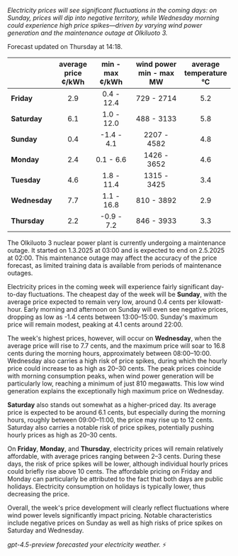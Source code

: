 *Electricity prices will see significant fluctuations in the coming days: on Sunday, prices will dip into negative territory, while Wednesday morning could experience high price spikes—driven by varying wind power generation and the maintenance outage at Olkiluoto 3.*

Forecast updated on Thursday at 14:18.

|             | average<br>price<br>¢/kWh | min - max<br>¢/kWh | wind power<br>min - max<br>MW | average<br>temperature<br>°C |
|:------------|:------------------------:|:------------------:|:---------------------------:|:-----------------------------:|
| **Friday**      |           2.9            |     0.4 - 12.4      |        729 - 2714          |             5.2               |
| **Saturday**    |           6.1            |     1.0 - 12.0      |        488 - 3133          |             5.8               |
| **Sunday**      |           0.4            |    -1.4 - 4.1       |       2207 - 4582          |             4.8               |
| **Monday**      |           2.4            |     0.1 - 6.6       |       1426 - 3652          |             4.6               |
| **Tuesday**     |           4.6            |     1.8 - 11.4      |       1315 - 3425          |             3.4               |
| **Wednesday**   |           7.7            |     1.1 - 16.8      |        810 - 3892          |             2.9               |
| **Thursday**    |           2.2            |    -0.9 - 7.2       |        846 - 3933          |             3.3               |

The Olkiluoto 3 nuclear power plant is currently undergoing a maintenance outage. It started on 1.3.2025 at 03:00 and is expected to end on 2.5.2025 at 02:00. This maintenance outage may affect the accuracy of the price forecast, as limited training data is available from periods of maintenance outages.

Electricity prices in the coming week will experience fairly significant day-to-day fluctuations. The cheapest day of the week will be **Sunday**, with the average price expected to remain very low, around 0.4 cents per kilowatt-hour. Early morning and afternoon on Sunday will even see negative prices, dropping as low as -1.4 cents between 13:00–15:00. Sunday's maximum price will remain modest, peaking at 4.1 cents around 22:00.

The week's highest prices, however, will occur on **Wednesday**, when the average price will rise to 7.7 cents, and the maximum price will soar to 16.8 cents during the morning hours, approximately between 08:00–10:00. Wednesday also carries a high risk of price spikes, during which the hourly price could increase to as high as 20–30 cents. The peak prices coincide with morning consumption peaks, when wind power generation will be particularly low, reaching a minimum of just 810 megawatts. This low wind generation explains the exceptionally high maximum price on Wednesday.

**Saturday** also stands out somewhat as a higher-priced day. Its average price is expected to be around 6.1 cents, but especially during the morning hours, roughly between 09:00–11:00, the price may rise up to 12 cents. Saturday also carries a notable risk of price spikes, potentially pushing hourly prices as high as 20–30 cents.

On **Friday**, **Monday**, and **Thursday**, electricity prices will remain relatively affordable, with average prices ranging between 2–3 cents. During these days, the risk of price spikes will be lower, although individual hourly prices could briefly rise above 10 cents. The affordable pricing on Friday and Monday can particularly be attributed to the fact that both days are public holidays. Electricity consumption on holidays is typically lower, thus decreasing the price.

Overall, the week's price development will clearly reflect fluctuations where wind power levels significantly impact pricing. Notable characteristics include negative prices on Sunday as well as high risks of price spikes on Saturday and Wednesday.

*gpt-4.5-preview forecasted your electricity weather.* ⚡

